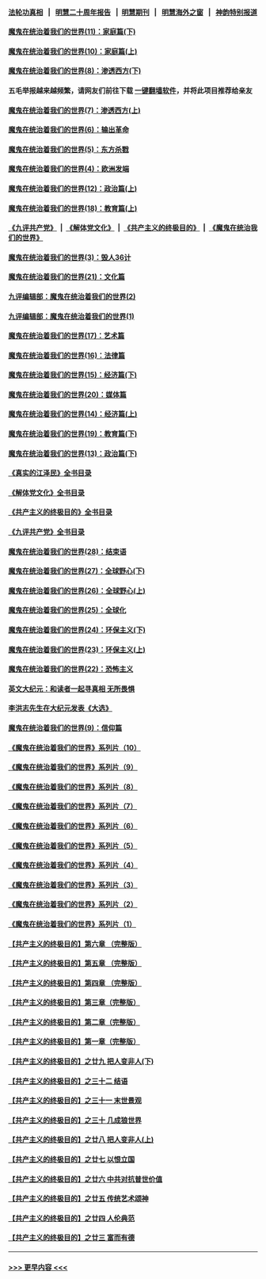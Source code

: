 #### [法轮功真相](https://github.com/gfw-breaker/truth/blob/master/README.md?t=0) &nbsp;&nbsp;|&nbsp;&nbsp; [明慧二十周年报告](https://github.com/gfw-breaker/mh-reports/blob/master/README.md?t=0) &nbsp;&nbsp;|&nbsp;&nbsp;[明慧期刊](https://github.com/gfw-breaker/mh-qikan) &nbsp;&nbsp;|&nbsp;&nbsp; [明慧海外之窗](https://github.com/gfw-breaker/mh-news/blob/master/README.md?t=0) &nbsp;&nbsp;|&nbsp;&nbsp; [神韵特别报道](https://github.com/gfw-breaker/mh-news/blob/master/shenyun.md?t=0)
#### [魔鬼在统治着我们的世界(11)：家庭篇(下)](../pages/nsc422/n10440961.md?t=12131301) 
#### [魔鬼在统治着我们的世界(10)：家庭篇(上)](../pages/nsc422/n10435448.md?t=12131301) 
#### [魔鬼在统治着我们的世界(8)：渗透西方(下)](../pages/nsc422/n10429603.md?t=12131301) 
#### 五毛举报越来越频繁，请网友们前往下载 [一键翻墙软件](https://github.com/gfw-breaker/ssr-accounts)，并将此项目推荐给亲友
#### [魔鬼在统治着我们的世界(7)：渗透西方(上)](../pages/nsc422/n10426013.md?t=12131301) 
#### [魔鬼在统治着我们的世界(6)：输出革命](../pages/nsc422/n10421536.md?t=12131301) 
#### [魔鬼在统治着我们的世界(5)：东方杀戮](../pages/nsc422/n10417707.md?t=12131301) 
#### [魔鬼在统治着我们的世界(4)：欧洲发端](../pages/nsc422/n10414890.md?t=12131301) 
#### [魔鬼在统治着我们的世界(12)：政治篇(上)](../pages/nsc422/n10444576.md?t=12131301) 
#### [魔鬼在统治着我们的世界(18)：教育篇(上)](../pages/nsc422/n10526970.md?t=12131301) 
#### [《九评共产党》](https://github.com/begood0513/9ping.md/blob/master/README.md) &nbsp;|&nbsp; [《解体党文化》](../../../../jtdwh.md/blob/master/README.md)  &nbsp;|&nbsp; [《共产主义的终极目的》](../../../../gczydzjmd.md/blob/master/README.md) &nbsp;|&nbsp; [《魔鬼在统治我们的世界》](../../../../mgztzwmdsj.md/blob/master/README.md) 
#### [魔鬼在统治着我们的世界(3)：毁人36计](../pages/nsc422/n10411583.md?t=12131301) 
#### [魔鬼在统治着我们的世界(21)：文化篇](../pages/nsc422/n10597706.md?t=12131301) 
#### [九评编辑部：魔鬼在统治着我们的世界(2)](../pages/nsc422/n10410036.md?t=12131301) 
#### [九评编辑部：魔鬼在统治着我们的世界(1)](../pages/nsc422/n10406825.md?t=12131301) 
#### [魔鬼在统治着我们的世界(17)：艺术篇](../pages/nsc422/n10499093.md?t=12131301) 
#### [魔鬼在统治着我们的世界(16)：法律篇](../pages/nsc422/n10485969.md?t=12131301) 
#### [魔鬼在统治着我们的世界(15)：经济篇(下)](../pages/nsc422/n10469975.md?t=12131301) 
#### [魔鬼在统治着我们的世界(20)：媒体篇](../pages/nsc422/n10586579.md?t=12131301) 
#### [魔鬼在统治着我们的世界(14)：经济篇(上)](../pages/nsc422/n10457370.md?t=12131301) 
#### [魔鬼在统治着我们的世界(19)：教育篇(下)](../pages/nsc422/n10564808.md?t=12131301) 
#### [魔鬼在统治着我们的世界(13)：政治篇(下)](../pages/nsc422/n10448270.md?t=12131301) 
#### [《真实的江泽民》全书目录](../pages/nsc422/n13721399.md?t=12131301) 
#### [《解体党文化》全书目录](../pages/nsc422/n13721157.md?t=12131301) 
#### [《共产主义的终极目的》全书目录](../pages/nsc422/n13721048.md?t=12131301) 
#### [《九评共产党》全书目录](../pages/nsc422/n13708085.md?t=12131301) 
#### [魔鬼在统治着我们的世界(28)：结束语](../pages/nsc422/n10936246.md?t=12131301) 
#### [魔鬼在统治着我们的世界(27)：全球野心(下)](../pages/nsc422/n10928319.md?t=12131301) 
#### [魔鬼在统治着我们的世界(26)：全球野心(上)](../pages/nsc422/n10900318.md?t=12131301) 
#### [魔鬼在统治着我们的世界(25)：全球化](../pages/nsc422/n10788205.md?t=12131301) 
#### [魔鬼在统治着我们的世界(24)：环保主义(下)](../pages/nsc422/n10695307.md?t=12131301) 
#### [魔鬼在统治着我们的世界(23)：环保主义(上)](../pages/nsc422/n10688613.md?t=12131301) 
#### [魔鬼在统治着我们的世界(22)：恐怖主义](../pages/nsc422/n10614727.md?t=12131301) 
#### [英文大纪元：和读者一起寻真相 无所畏惧](../pages/nsc422/n12542027.md?t=12131301) 
#### [李洪志先生在大纪元发表《大选》](../pages/nsc422/n12534746.md?t=12131301) 
#### [魔鬼在统治着我们的世界(9)：信仰篇](../pages/nsc422/n10432159.md?t=12131301) 
#### [《魔鬼在统治着我们的世界》系列片（10）](../pages/nsc422/n12292670.md?t=12131301) 
#### [《魔鬼在统治着我们的世界》系列片（9）](../pages/nsc422/n12290859.md?t=12131301) 
#### [《魔鬼在统治着我们的世界》系列片（8）](../pages/nsc422/n12287445.md?t=12131301) 
#### [《魔鬼在统治着我们的世界》系列片（7）](../pages/nsc422/n12283425.md?t=12131301) 
#### [《魔鬼在统治着我们的世界》系列片（6）](../pages/nsc422/n12282314.md?t=12131301) 
#### [《魔鬼在统治着我们的世界》系列片（5）](../pages/nsc422/n12281419.md?t=12131301) 
#### [《魔鬼在统治着我们的世界》系列片（4）](../pages/nsc422/n12274024.md?t=12131301) 
#### [《魔鬼在统治着我们的世界》系列片（3）](../pages/nsc422/n12271322.md?t=12131301) 
#### [《魔鬼在统治着我们的世界》系列片（2）](../pages/nsc422/n12269049.md?t=12131301) 
#### [《魔鬼在统治着我们的世界》系列片（1）](../pages/nsc422/n12267575.md?t=12131301) 
#### [【共产主义的终极目的】第六章 （完整版）](../pages/nsc422/n11428913.md?t=12131301) 
#### [【共产主义的终极目的】第五章 （完整版）](../pages/nsc422/n11428912.md?t=12131301) 
#### [【共产主义的终极目的】第四章 （完整版）](../pages/nsc422/n11428907.md?t=12131301) 
#### [【共产主义的终极目的】第三章（完整版）](../pages/nsc422/n11428848.md?t=12131301) 
#### [【共产主义的终极目的】第二章（完整版）](../pages/nsc422/n11428831.md?t=12131301) 
#### [【共产主义的终极目的】第一章（完整版）](../pages/nsc422/n11417651.md?t=12131301) 
#### [【共产主义的终极目的】之廿九 把人变非人(下)](../pages/nsc422/n11344140.md?t=12131301) 
#### [【共产主义的终极目的】之三十二 结语](../pages/nsc422/n11360535.md?t=12131301) 
#### [【共产主义的终极目的】之三十一 末世景观](../pages/nsc422/n11351129.md?t=12131301) 
#### [【共产主义的终极目的】之三十 几成狼世界](../pages/nsc422/n11348280.md?t=12131301) 
#### [【共产主义的终极目的】之廿八 把人变非人(上)](../pages/nsc422/n11340492.md?t=12131301) 
#### [【共产主义的终极目的】之廿七 以恨立国](../pages/nsc422/n11336944.md?t=12131301) 
#### [【共产主义的终极目的】之廿六 中共对抗普世价值](../pages/nsc422/n11324785.md?t=12131301) 
#### [【共产主义的终极目的】之廿五 传统艺术颂神](../pages/nsc422/n11296396.md?t=12131301) 
#### [【共产主义的终极目的】之廿四 人伦典范](../pages/nsc422/n11296397.md?t=12131301) 
#### [【共产主义的终极目的】之廿三 富而有德](../pages/nsc422/n11283598.md?t=12131301) 

----
#### [ >>> 更早内容 <<< ](../indexes/nsc422-earlier.md)
